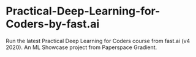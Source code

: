 # Practical-Deep-Learning-for-Coders-by-fast.ai
Run the latest Practical Deep Learning for Coders course from fast.ai (v4 2020). An ML Showcase project from Paperspace Gradient.
